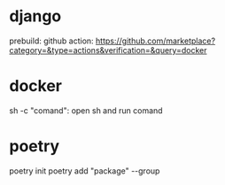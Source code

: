 # django
prebuild: github action: https://github.com/marketplace?category=&type=actions&verification=&query=docker

# docker
sh -c "comand": open sh and run comand

# poetry
poetry init
poetry add "package" --group <name>